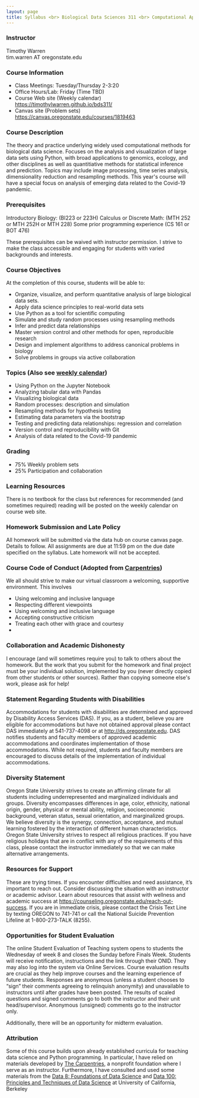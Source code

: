 ```yaml
---
layout: page
title: Syllabus <br> Biological Data Sciences 311 <br> Computational Approaches to Biological Data <br> Spring 2021, Oregon State University
---
```


### Instructor

Timothy Warren  
tim.warren AT oregonstate.edu

### Course Information

- Class Meetings: Tuesday/Thursday 2-3:20
- Office Hours/Lab: Friday (Time TBD)
- Course Web site (Weekly calendar) <https://timothylwarren.github.io/bds311/>
- Canvas site (Problem sets) <https://canvas.oregonstate.edu/courses/1819463>


### Course Description

The theory and practice underlying widely used computational methods for biological data science. Focuses on the analysis and visualization of large data sets using Python, with broad applications to genomics, ecology, and other disciplines as well as quantitiative methods for statistical inference and prediction. Topics may include image processing, time series analysis, dimensionality reduction and resampling methods. This year's course will have a special focus on analysis of emerging data related to the Covid-19 pandemic.


### Prerequisites

Introductory Biology: (BI223 or 223H)
Calculus or Discrete Math: (MTH 252 or MTH 252H or MTH 228)
Some prior programming experience (CS 161 or BOT 476)


These prerequisites can be waived with instructor permission. I strive to make the class accessible and engaging for students with varied backgrounds and interests.



### Course Objectives

At the completion of this course, students will be able to:

- Organize, visualize, and perform quantitative analysis of large biological data sets.
- Apply data science principles to real-world data sets
- Use Python as a tool for scientific computing
- Simulate and study random processes using resampling methods
- Infer and predict data relationships 
- Master version control and other methods for open, reproducible research
- Design and implement algorithms to address canonical problems in biology
- Solve problems in groups via active collaboration



### Topics (Also see [weekly calendar](./index.md))

- Using Python on the Jupyter Notebook
- Analyzing tabular data with Pandas
- Visualizing biological data
- Random processes: description and simulation
- Resampling methods for hypothesis testing
- Estimating data parameters via the bootstrap
- Testing and predicting data relationships: regression and correlation
- Version control and reproducibility with Git
- Analysis of data related to the Covid-19 pandemic



### Grading

- 75% Weekly problem sets
- 25% Participation and collaboration

### Learning Resources

There is no textbook for the class but references for recommended (and sometimes required) reading will be posted on the weekly calendar on course web site.

### Homework Submission and Late Policy

All homework will be submitted via the data hub on course canvas page. Details to follow. All assignments are due at 11:59 pm on the due date specified on the syllabus. Late homework will not be accepted.

### Course Code of Conduct (Adopted from [Carpentries](https://docs.carpentries.org/topic_folders/policies/code-of-conduct.html))


We all should strive to make our virtual classroom a welcoming, supportive environment. This involves
<ul>
    <li>Using welcoming and inclusive language</li>
    <li>Respecting different viewpoints</li>
    <li>Using welcoming and inclusive language</li>
    <li>Accepting constructive criticism</li>
    <li>Treating each other with grace and courtesy<li>
    </ul>



### Collaboration and Academic Dishonesty

I encourage (and will sometimes require you) to talk to others about the homework. But the work that you submit for the homework and final project must be your individual solution, implemented by you (never directly copied from other students or other sources). Rather than copying someone else's work, please ask for help!

### Statement Regarding Students with Disabilities

Accommodations for students with disabilities are determined and approved by Disability Access Services (DAS). If you, as a student, believe you are eligible for accommodations but have not obtained approval please contact DAS immediately at 541-737-4098 or at <http://ds.oregonstate.edu>. DAS notifies students and faculty members of approved academic accommodations and coordinates implementation of those accommodations. While not required, students and faculty members are encouraged to discuss details of the implementation of individual accommodations.

### Diversity Statement

Oregon State University strives to create an affirming climate for all students including underrepresented and marginalized individuals and groups. Diversity encompasses differences in age, color, ethnicity, national origin, gender, physical or mental ability, religion, socioeconomic background, veteran status, sexual orientation, and marginalized groups. We believe diversity is the synergy, connection, acceptance, and mutual learning fostered by the interaction of different human characteristics. 
Oregon State University strives to respect all religious practices. If you have religious holidays that are in conflict with any of the requirements of this class, please contact the instructor immediately so that we can make alternative arrangements.  



### Resources for Support

These are trying times. If you encounter difficulties and need assistance, it’s important to reach out. Consider discussing the situation with an instructor or academic advisor. Learn about resources that assist with wellness and academic success at <https://counseling.oregonstate.edu/reach-out-success>. If you are in immediate crisis, please contact the Crisis Text Line by texting OREGON to 741-741 or call the National Suicide Prevention Lifeline at 1-800-273-TALK (8255).


### Opportunities for Student Evaluation

The online Student Evaluation of Teaching system opens to students the Wednesday of week 8 and closes the Sunday before Finals Week. Students will receive notification, instructions and the link through their ONID. They may also log into the system via Online Services. Course evaluation results are crucial as they help improve courses and the learning experience of future students. Responses are anonymous (unless a student chooses to “sign” their comments agreeing to relinquish anonymity) and unavailable to instructors until after grades have been posted. The results of scaled questions and signed comments go to both the instructor and their unit head/supervisor. Anonymous (unsigned) comments go to the instructor only. 

Additionally, there will be an opportunity for midterm evaluation.


### Attribution


Some of this course builds upon already established curricula for teaching data science and Python programming. In particular, I have relied on materials developed by [The Carpentries](https://carpentries.org/), a nonprofit foundation where I serve as an instructor. Furthermore, I have consulted and used some materials from the [Data 8: Foundations of Data Science](http://data8.org/) and [Data 100: Principles and Techniques of Data Science](https://ds100.org/) at University of California, Berkeley




